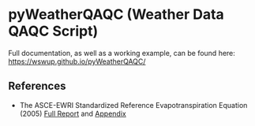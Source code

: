 # pyWeatherQAQC (Weather Data QAQC Script)

Full documentation, as well as a working example, can be found here: https://wswup.github.io/pyWeatherQAQC/

References
----------
* The ASCE-EWRI Standardized Reference Evapotranspiration Equation (2005) [Full Report](http://www.kimberly.uidaho.edu/water/asceewri/ascestzdetmain2005.pdf) and [Appendix](http://www.kimberly.uidaho.edu/water/asceewri/appendix.pdf)


